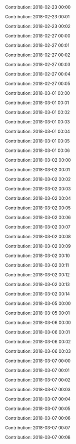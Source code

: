 Contribution: 2018-02-23 00:00

Contribution: 2018-02-23 00:01

Contribution: 2018-02-23 00:02

Contribution: 2018-02-27 00:00

Contribution: 2018-02-27 00:01

Contribution: 2018-02-27 00:02

Contribution: 2018-02-27 00:03

Contribution: 2018-02-27 00:04

Contribution: 2018-02-27 00:05

Contribution: 2018-03-01 00:00

Contribution: 2018-03-01 00:01

Contribution: 2018-03-01 00:02

Contribution: 2018-03-01 00:03

Contribution: 2018-03-01 00:04

Contribution: 2018-03-01 00:05

Contribution: 2018-03-01 00:06

Contribution: 2018-03-02 00:00

Contribution: 2018-03-02 00:01

Contribution: 2018-03-02 00:02

Contribution: 2018-03-02 00:03

Contribution: 2018-03-02 00:04

Contribution: 2018-03-02 00:05

Contribution: 2018-03-02 00:06

Contribution: 2018-03-02 00:07

Contribution: 2018-03-02 00:08

Contribution: 2018-03-02 00:09

Contribution: 2018-03-02 00:10

Contribution: 2018-03-02 00:11

Contribution: 2018-03-02 00:12

Contribution: 2018-03-02 00:13

Contribution: 2018-03-02 00:14

Contribution: 2018-03-05 00:00

Contribution: 2018-03-05 00:01

Contribution: 2018-03-06 00:00

Contribution: 2018-03-06 00:01

Contribution: 2018-03-06 00:02

Contribution: 2018-03-06 00:03

Contribution: 2018-03-07 00:00

Contribution: 2018-03-07 00:01

Contribution: 2018-03-07 00:02

Contribution: 2018-03-07 00:03

Contribution: 2018-03-07 00:04

Contribution: 2018-03-07 00:05

Contribution: 2018-03-07 00:06

Contribution: 2018-03-07 00:07

Contribution: 2018-03-07 00:08

